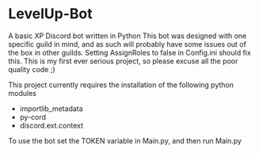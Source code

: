 # LevelUp-Bot
A basic XP Discord bot written in Python
This bot was designed with one specific guild in mind, and as such will probably have some issues out of the box in other guilds. Setting AssignRoles to false in Config.ini should fix this.
This is my first ever serious project, so please excuse all the poor quality code ;)

This project currently requires the installation of the following python modules
 * importlib_metadata
 * py-cord
 * discord.ext.context

 To use the bot set the TOKEN variable in Main.py, and then run Main.py
